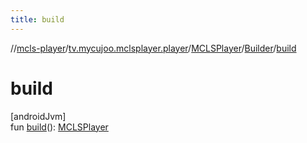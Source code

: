 ```yaml
---
title: build
---
```

//[mcls-player](../../../../index.html)/[tv.mycujoo.mclsplayer.player](../../index.html)/[MCLSPlayer](../index.html)/[Builder](index.html)/[build](build.html)



# build



[androidJvm]\
fun [build](build.html)(): [MCLSPlayer](../index.html)




